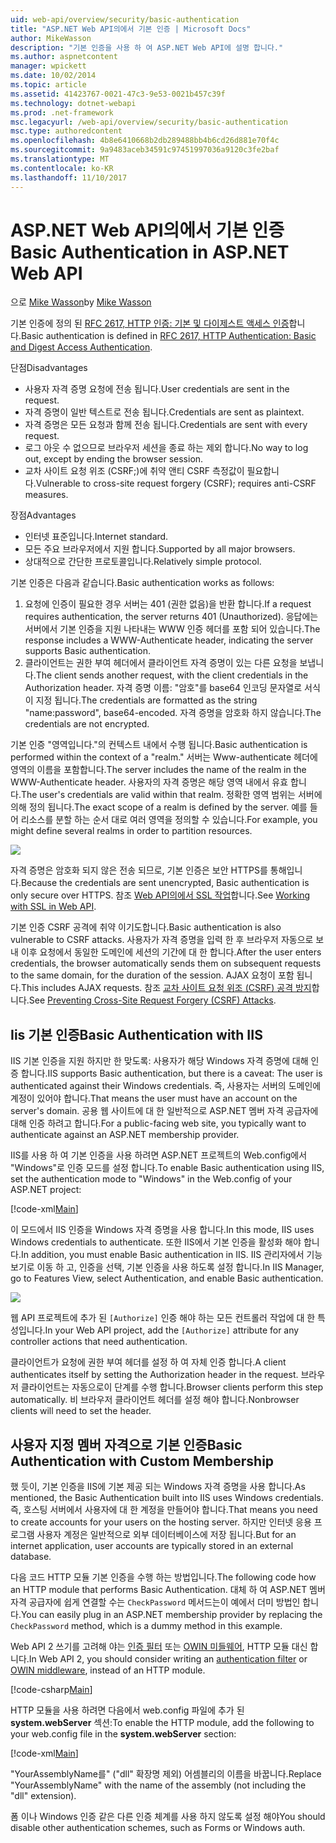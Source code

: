 ```yaml
---
uid: web-api/overview/security/basic-authentication
title: "ASP.NET Web API의에서 기본 인증 | Microsoft Docs"
author: MikeWasson
description: "기본 인증을 사용 하 여 ASP.NET Web API에 설명 합니다."
ms.author: aspnetcontent
manager: wpickett
ms.date: 10/02/2014
ms.topic: article
ms.assetid: 41423767-0021-47c3-9e53-0021b457c39f
ms.technology: dotnet-webapi
ms.prod: .net-framework
msc.legacyurl: /web-api/overview/security/basic-authentication
msc.type: authoredcontent
ms.openlocfilehash: 4b8e6410668b2db289488bb4b6cd26d881e70f4c
ms.sourcegitcommit: 9a9483aceb34591c97451997036a9120c3fe2baf
ms.translationtype: MT
ms.contentlocale: ko-KR
ms.lasthandoff: 11/10/2017
---
```

<a name="basic-authentication-in-aspnet-web-api"></a><span data-ttu-id="a8e57-103">ASP.NET Web API의에서 기본 인증</span><span class="sxs-lookup"><span data-stu-id="a8e57-103">Basic Authentication in ASP.NET Web API</span></span>
====================
<span data-ttu-id="a8e57-104">으로 [Mike Wasson](https://github.com/MikeWasson)</span><span class="sxs-lookup"><span data-stu-id="a8e57-104">by [Mike Wasson](https://github.com/MikeWasson)</span></span>

<span data-ttu-id="a8e57-105">기본 인증에 정의 된 [RFC 2617, HTTP 인증: 기본 및 다이제스트 액세스 인증](http://www.ietf.org/rfc/rfc2617.txt)합니다.</span><span class="sxs-lookup"><span data-stu-id="a8e57-105">Basic authentication is defined in [RFC 2617, HTTP Authentication: Basic and Digest Access Authentication](http://www.ietf.org/rfc/rfc2617.txt).</span></span>

<span data-ttu-id="a8e57-106">단점</span><span class="sxs-lookup"><span data-stu-id="a8e57-106">Disadvantages</span></span>

- <span data-ttu-id="a8e57-107">사용자 자격 증명 요청에 전송 됩니다.</span><span class="sxs-lookup"><span data-stu-id="a8e57-107">User credentials are sent in the request.</span></span>
- <span data-ttu-id="a8e57-108">자격 증명이 일반 텍스트로 전송 됩니다.</span><span class="sxs-lookup"><span data-stu-id="a8e57-108">Credentials are sent as plaintext.</span></span>
- <span data-ttu-id="a8e57-109">자격 증명은 모든 요청과 함께 전송 됩니다.</span><span class="sxs-lookup"><span data-stu-id="a8e57-109">Credentials are sent with every request.</span></span>
- <span data-ttu-id="a8e57-110">로그 아웃 수 없으므로 브라우저 세션을 종료 하는 제외 합니다.</span><span class="sxs-lookup"><span data-stu-id="a8e57-110">No way to log out, except by ending the browser session.</span></span>
- <span data-ttu-id="a8e57-111">교차 사이트 요청 위조 (CSRF;)에 취약 앤티 CSRF 측정값이 필요합니다.</span><span class="sxs-lookup"><span data-stu-id="a8e57-111">Vulnerable to cross-site request forgery (CSRF); requires anti-CSRF measures.</span></span>

<span data-ttu-id="a8e57-112">장점</span><span class="sxs-lookup"><span data-stu-id="a8e57-112">Advantages</span></span>

- <span data-ttu-id="a8e57-113">인터넷 표준입니다.</span><span class="sxs-lookup"><span data-stu-id="a8e57-113">Internet standard.</span></span>
- <span data-ttu-id="a8e57-114">모든 주요 브라우저에서 지원 합니다.</span><span class="sxs-lookup"><span data-stu-id="a8e57-114">Supported by all major browsers.</span></span>
- <span data-ttu-id="a8e57-115">상대적으로 간단한 프로토콜입니다.</span><span class="sxs-lookup"><span data-stu-id="a8e57-115">Relatively simple protocol.</span></span>

<span data-ttu-id="a8e57-116">기본 인증은 다음과 같습니다.</span><span class="sxs-lookup"><span data-stu-id="a8e57-116">Basic authentication works as follows:</span></span>

1. <span data-ttu-id="a8e57-117">요청에 인증이 필요한 경우 서버는 401 (권한 없음)을 반환 합니다.</span><span class="sxs-lookup"><span data-stu-id="a8e57-117">If a request requires authentication, the server returns 401 (Unauthorized).</span></span> <span data-ttu-id="a8e57-118">응답에는 서버에서 기본 인증을 지원 나타내는 WWW 인증 헤더를 포함 되어 있습니다.</span><span class="sxs-lookup"><span data-stu-id="a8e57-118">The response includes a WWW-Authenticate header, indicating the server supports Basic authentication.</span></span>
2. <span data-ttu-id="a8e57-119">클라이언트는 권한 부여 헤더에서 클라이언트 자격 증명이 있는 다른 요청을 보냅니다.</span><span class="sxs-lookup"><span data-stu-id="a8e57-119">The client sends another request, with the client credentials in the Authorization header.</span></span> <span data-ttu-id="a8e57-120">자격 증명 이름: "암호"를 base64 인코딩 문자열로 서식이 지정 됩니다.</span><span class="sxs-lookup"><span data-stu-id="a8e57-120">The credentials are formatted as the string "name:password", base64-encoded.</span></span> <span data-ttu-id="a8e57-121">자격 증명을 암호화 하지 않습니다.</span><span class="sxs-lookup"><span data-stu-id="a8e57-121">The credentials are not encrypted.</span></span>

<span data-ttu-id="a8e57-122">기본 인증 "영역입니다."의 컨텍스트 내에서 수행 됩니다.</span><span class="sxs-lookup"><span data-stu-id="a8e57-122">Basic authentication is performed within the context of a "realm."</span></span> <span data-ttu-id="a8e57-123">서버는 Www-authenticate 헤더에 영역의 이름을 포함합니다.</span><span class="sxs-lookup"><span data-stu-id="a8e57-123">The server includes the name of the realm in the WWW-Authenticate header.</span></span> <span data-ttu-id="a8e57-124">사용자의 자격 증명은 해당 영역 내에서 유효 합니다.</span><span class="sxs-lookup"><span data-stu-id="a8e57-124">The user's credentials are valid within that realm.</span></span> <span data-ttu-id="a8e57-125">정확한 영역 범위는 서버에 의해 정의 됩니다.</span><span class="sxs-lookup"><span data-stu-id="a8e57-125">The exact scope of a realm is defined by the server.</span></span> <span data-ttu-id="a8e57-126">예를 들어 리소스를 분할 하는 순서 대로 여러 영역을 정의할 수 있습니다.</span><span class="sxs-lookup"><span data-stu-id="a8e57-126">For example, you might define several realms in order to partition resources.</span></span>

![](basic-authentication/_static/image1.png)

<span data-ttu-id="a8e57-127">자격 증명은 암호화 되지 않은 전송 되므로, 기본 인증은 보안 HTTPS를 통해입니다.</span><span class="sxs-lookup"><span data-stu-id="a8e57-127">Because the credentials are sent unencrypted, Basic authentication is only secure over HTTPS.</span></span> <span data-ttu-id="a8e57-128">참조 [Web API의에서 SSL 작업](working-with-ssl-in-web-api.md)합니다.</span><span class="sxs-lookup"><span data-stu-id="a8e57-128">See [Working with SSL in Web API](working-with-ssl-in-web-api.md).</span></span>

<span data-ttu-id="a8e57-129">기본 인증 CSRF 공격에 취약 이기도합니다.</span><span class="sxs-lookup"><span data-stu-id="a8e57-129">Basic authentication is also vulnerable to CSRF attacks.</span></span> <span data-ttu-id="a8e57-130">사용자가 자격 증명을 입력 한 후 브라우저 자동으로 보내 이후 요청에서 동일한 도메인에 세션의 기간에 대 한 합니다.</span><span class="sxs-lookup"><span data-stu-id="a8e57-130">After the user enters credentials, the browser automatically sends them on subsequent requests to the same domain, for the duration of the session.</span></span> <span data-ttu-id="a8e57-131">AJAX 요청이 포함 됩니다.</span><span class="sxs-lookup"><span data-stu-id="a8e57-131">This includes AJAX requests.</span></span> <span data-ttu-id="a8e57-132">참조 [교차 사이트 요청 위조 (CSRF) 공격 방지](preventing-cross-site-request-forgery-csrf-attacks.md)합니다.</span><span class="sxs-lookup"><span data-stu-id="a8e57-132">See [Preventing Cross-Site Request Forgery (CSRF) Attacks](preventing-cross-site-request-forgery-csrf-attacks.md).</span></span>

## <a name="basic-authentication-with-iis"></a><span data-ttu-id="a8e57-133">Iis 기본 인증</span><span class="sxs-lookup"><span data-stu-id="a8e57-133">Basic Authentication with IIS</span></span>

<span data-ttu-id="a8e57-134">IIS 기본 인증을 지원 하지만 한 맞도록: 사용자가 해당 Windows 자격 증명에 대해 인증 합니다.</span><span class="sxs-lookup"><span data-stu-id="a8e57-134">IIS supports Basic authentication, but there is a caveat: The user is authenticated against their Windows credentials.</span></span> <span data-ttu-id="a8e57-135">즉, 사용자는 서버의 도메인에 계정이 있어야 합니다.</span><span class="sxs-lookup"><span data-stu-id="a8e57-135">That means the user must have an account on the server's domain.</span></span> <span data-ttu-id="a8e57-136">공용 웹 사이트에 대 한 일반적으로 ASP.NET 멤버 자격 공급자에 대해 인증 하려고 합니다.</span><span class="sxs-lookup"><span data-stu-id="a8e57-136">For a public-facing web site, you typically want to authenticate against an ASP.NET membership provider.</span></span>

<span data-ttu-id="a8e57-137">IIS를 사용 하 여 기본 인증을 사용 하려면 ASP.NET 프로젝트의 Web.config에서 "Windows"로 인증 모드를 설정 합니다.</span><span class="sxs-lookup"><span data-stu-id="a8e57-137">To enable Basic authentication using IIS, set the authentication mode to "Windows" in the Web.config of your ASP.NET project:</span></span>

[!code-xml[Main](basic-authentication/samples/sample1.xml)]

<span data-ttu-id="a8e57-138">이 모드에서 IIS 인증을 Windows 자격 증명을 사용 합니다.</span><span class="sxs-lookup"><span data-stu-id="a8e57-138">In this mode, IIS uses Windows credentials to authenticate.</span></span> <span data-ttu-id="a8e57-139">또한 IIS에서 기본 인증을 활성화 해야 합니다.</span><span class="sxs-lookup"><span data-stu-id="a8e57-139">In addition, you must enable Basic authentication in IIS.</span></span> <span data-ttu-id="a8e57-140">IIS 관리자에서 기능 보기로 이동 하 고, 인증을 선택, 기본 인증을 사용 하도록 설정 합니다.</span><span class="sxs-lookup"><span data-stu-id="a8e57-140">In IIS Manager, go to Features View, select Authentication, and enable Basic authentication.</span></span>

![](basic-authentication/_static/image2.png)

<span data-ttu-id="a8e57-141">웹 API 프로젝트에 추가 된 `[Authorize]` 인증 해야 하는 모든 컨트롤러 작업에 대 한 특성입니다.</span><span class="sxs-lookup"><span data-stu-id="a8e57-141">In your Web API project, add the `[Authorize]` attribute for any controller actions that need authentication.</span></span>

<span data-ttu-id="a8e57-142">클라이언트가 요청에 권한 부여 헤더를 설정 하 여 자체 인증 합니다.</span><span class="sxs-lookup"><span data-stu-id="a8e57-142">A client authenticates itself by setting the Authorization header in the request.</span></span> <span data-ttu-id="a8e57-143">브라우저 클라이언트는 자동으로이 단계를 수행 합니다.</span><span class="sxs-lookup"><span data-stu-id="a8e57-143">Browser clients perform this step automatically.</span></span> <span data-ttu-id="a8e57-144">비 브라우저 클라이언트 헤더를 설정 해야 합니다.</span><span class="sxs-lookup"><span data-stu-id="a8e57-144">Nonbrowser clients will need to set the header.</span></span>

## <a name="basic-authentication-with-custom-membership"></a><span data-ttu-id="a8e57-145">사용자 지정 멤버 자격으로 기본 인증</span><span class="sxs-lookup"><span data-stu-id="a8e57-145">Basic Authentication with Custom Membership</span></span>

<span data-ttu-id="a8e57-146">했 듯이, 기본 인증을 IIS에 기본 제공 되는 Windows 자격 증명을 사용 합니다.</span><span class="sxs-lookup"><span data-stu-id="a8e57-146">As mentioned, the Basic Authentication built into IIS uses Windows credentials.</span></span> <span data-ttu-id="a8e57-147">즉, 호스팅 서버에서 사용자에 대 한 계정을 만들어야 합니다.</span><span class="sxs-lookup"><span data-stu-id="a8e57-147">That means you need to create accounts for your users on the hosting server.</span></span> <span data-ttu-id="a8e57-148">하지만 인터넷 응용 프로그램 사용자 계정은 일반적으로 외부 데이터베이스에 저장 됩니다.</span><span class="sxs-lookup"><span data-stu-id="a8e57-148">But for an internet application, user accounts are typically stored in an external database.</span></span>

<span data-ttu-id="a8e57-149">다음 코드 HTTP 모듈 기본 인증을 수행 하는 방법입니다.</span><span class="sxs-lookup"><span data-stu-id="a8e57-149">The following code how an HTTP module that performs Basic Authentication.</span></span> <span data-ttu-id="a8e57-150">대체 하 여 ASP.NET 멤버 자격 공급자에 쉽게 연결할 수는 `CheckPassword` 메서드는이 예에서 더미 방법인 합니다.</span><span class="sxs-lookup"><span data-stu-id="a8e57-150">You can easily plug in an ASP.NET membership provider by replacing the `CheckPassword` method, which is a dummy method in this example.</span></span>

<span data-ttu-id="a8e57-151">Web API 2 쓰기를 고려해 야는 [인증 필터](authentication-filters.md) 또는 [OWIN 미들웨어](../../../aspnet/overview/owin-and-katana/index.md), HTTP 모듈 대신 합니다.</span><span class="sxs-lookup"><span data-stu-id="a8e57-151">In Web API 2, you should consider writing an [authentication filter](authentication-filters.md) or [OWIN middleware](../../../aspnet/overview/owin-and-katana/index.md), instead of an HTTP module.</span></span>

[!code-csharp[Main](basic-authentication/samples/sample2.cs)]

<span data-ttu-id="a8e57-152">HTTP 모듈을 사용 하려면 다음에서 web.config 파일에 추가 된 **system.webServer** 섹션:</span><span class="sxs-lookup"><span data-stu-id="a8e57-152">To enable the HTTP module, add the following to your web.config file in the **system.webServer** section:</span></span>

[!code-xml[Main](basic-authentication/samples/sample3.xml?highlight=4)]

<span data-ttu-id="a8e57-153">"YourAssemblyName를" ("dll" 확장명 제외) 어셈블리의 이름을 바꿉니다.</span><span class="sxs-lookup"><span data-stu-id="a8e57-153">Replace "YourAssemblyName" with the name of the assembly (not including the "dll" extension).</span></span>

<span data-ttu-id="a8e57-154">폼 이나 Windows 인증 같은 다른 인증 체계를 사용 하지 않도록 설정 해야</span><span class="sxs-lookup"><span data-stu-id="a8e57-154">You should disable other authentication schemes, such as Forms or Windows auth.</span></span>
